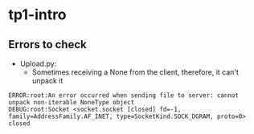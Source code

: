# tp1-intro

## Errors to check
- Upload.py:
  - Sometimes receiving a None from the client, therefore, it can't unpack it
```shell
ERROR:root:An error occurred when sending file to server: cannot unpack non-iterable NoneType object
DEBUG:root:Socket <socket.socket [closed] fd=-1, family=AddressFamily.AF_INET, type=SocketKind.SOCK_DGRAM, proto=0> closed
```
    